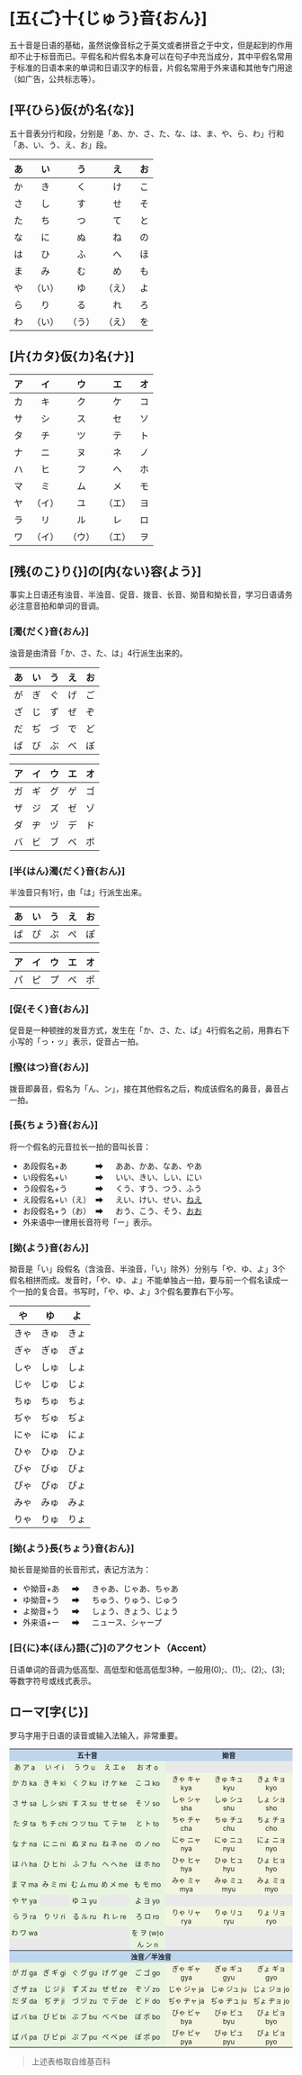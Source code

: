# [五{ご}十{じゅう}音{おん}]

五十音是日语的基础，虽然说像音标之于英文或者拼音之于中文，但是起到的作用却不止于标音而已。平假名和片假名本身可以在句子中充当成分，其中平假名常用于标准的日语本来的单词和日语汉字的标音，片假名常用于外来语和其他专门用途（如广告，公共标志等）。

## [平{ひら}仮{が}名{な}]

五十音表分行和段，分别是「あ、か、さ、た、な、は、ま、や、ら、わ」行和「あ、い、う、え、お」段。

|  あ   |   い   |   う   |   え   |  お   |
| :---: | :----: | :----: | :----: | :---: |
|  か   |   き   |   く   |   け   |  こ   |
|  さ   |   し   |   す   |   せ   |  そ   |
|  た   |   ち   |   つ   |   て   |  と   |
|  な   |   に   |   ぬ   |   ね   |  の   |
|  は   |   ひ   |   ふ   |   へ   |  ほ   |
|  ま   |   み   |   む   |   め   |  も   |
|  や   | （い） |   ゆ   | （え） |  よ   |
|  ら   |   り   |   る   |   れ   |  ろ   |
|  わ   | （い） | （う） | （え） |  を   |

## [片{カタ}仮{カ}名{ナ}]

|  ア   |   イ   |   ウ   |   エ   |  オ   |
| :---: | :----: | :----: | :----: | :---: |
|  カ   |   キ   |   ク   |   ケ   |  コ   |
|  サ   |   シ   |   ス   |   セ   |  ソ   |
|  タ   |   チ   |   ツ   |   テ   |  ト   |
|  ナ   |   ニ   |   ヌ   |   ネ   |  ノ   |
|  ハ   |   ヒ   |   フ   |   ヘ   |  ホ   |
|  マ   |   ミ   |   ム   |   メ   |  モ   |
|  ヤ   | （イ） |   ユ   | （エ） |  ヨ   |
|  ラ   |   リ   |   ル   |   レ   |  ロ   |
|  ワ   | （イ） | （ウ） | （エ） |  ヲ   |

## [残{のこ}り{}]の[内{ない}容{よう}]

事实上日语还有浊音、半浊音、促音、拨音、长音、拗音和拗长音，学习日语请务必注意音拍和单词的音调。

### [濁{だく}音{おん}]

浊音是由清音「か、さ、た、は」4行派生出来的。

|  あ   |  い   |  う   |  え   |  お   |
| :---: | :---: | :---: | :---: | :---: |
|  が   |  ぎ   |  ぐ   |  げ   |  ご   |
|  ざ   |  じ   |  ず   |  ぜ   |  ぞ   |
|  だ   |  ぢ   |  づ   |  で   |  ど   |
|  ば   |  び   |  ぶ   |  べ   |  ぼ   |

|  ア   |  イ   |  ウ   |  エ   |  オ   |
| :---: | :---: | :---: | :---: | :---: |
|  ガ   |  ギ   |  グ   |  ゲ   |  ゴ   |
|  ザ   |  ジ   |  ズ   |  ゼ   |  ゾ   |
|  ダ   |  ヂ   |  ヅ   |  デ   |  ド   |
|  バ   |  ビ   |  ブ   |  ベ   |  ボ   |

### [半{はん}濁{だく}音{おん}]

半浊音只有1行，由「は」行派生出来。

|  あ   |  い   |  う   |  え   |  お   |
| :---: | :---: | :---: | :---: | :---: |
|  ぱ   |  ぴ   |  ぷ   |  ぺ   |  ぽ   |

|  ア   |  イ   |  ウ   |  エ   |  オ   |
| :---: | :---: | :---: | :---: | :---: |
|  パ   |  ピ   |  プ   |  ペ   |  ポ   |

### [促{そく}音{おん}]

促音是一种顿挫的发音方式，发生在「か、さ、た、ぱ」4行假名之前，用靠右下小写的「っ・ッ」表示，促音占一拍。

### [撥{はつ}音{おん}]

拨音即鼻音，假名为「ん、ン」，接在其他假名之后，构成该假名的鼻音，鼻音占一拍。

### [長{ちょう}音{おん}]

将一个假名的元音拉长一拍的音叫长音：

- あ段假名+あ &emsp;&emsp;&emsp; ➡ &emsp; ああ、かあ、なあ、やあ
- い段假名+い &emsp;&emsp;&emsp; ➡ &emsp; いい、きい、しい、にい
- う段假名+う &emsp;&emsp;&emsp; ➡ &emsp; くう、すう、つう、ふう
- え段假名+い（え） &nbsp;➡ &emsp; えい、けい、せい、<u>ねえ</u>
- お段假名+う（お） &nbsp;➡ &emsp; おう、こう、そう、<u>おお</u>
- 外来语中一律用长音符号「ー」表示。

### [拗{よう}音{おん}]

拗音是「い」段假名（含浊音、半浊音，「い」除外）分别与「や、ゆ、よ」3个假名相拼而成。发音时，「や、ゆ、よ」不能单独占一拍，要与前一个假名读成一个一拍的复合音。书写时，「や、ゆ、よ」3个假名要靠右下小写。

|  や   |  ゆ   |  よ   |
| :---: | :---: | :---: |
| きゃ  | きゅ  | きょ  |
| ぎゃ  | ぎゅ  | ぎょ  |
| しゃ  | しゅ  | しょ  |
| じゃ  | じゅ  | じょ  |
| ちゅ  | ちゅ  | ちょ  |
| ぢゃ  | ぢゅ  | ぢょ  |
| にゃ  | にゅ  | にょ  |
| ひゃ  | ひゅ  | ひょ  |
| びゃ  | びゅ  | びょ  |
| ぴゃ  | ぴゅ  | ぴょ  |
| みゃ  | みゅ  | みょ  |
| りゃ  | りゅ  | りょ  |

### [拗{よう}長{ちょう}音{おん}]

拗长音是拗音的长音形式，表记方法为：

- や拗音+あ &emsp; ➡ &emsp; きゃあ、じゃあ、ちゃあ
- ゆ拗音+う &emsp; ➡ &emsp; ちゅう、りゅう、じゅう
- よ拗音+う &emsp; ➡ &emsp; しょう、きょう、じょう
- 外来语+ー &emsp; ➡ &emsp; ニュース、シャープ

### [日{に}本{ほん}語{ご}]のアクセント（Accent）

日语单词的音调为低高型、高低型和低高低型3种，一般用(0);、(1);、(2);、(3);等数字符号或线式表示。

## ローマ[字{じ}]

罗马字用于日语的读音或输入法输入，非常重要。

<style>
.tab-romaji th, .tab-romaji td {
    padding: 2px;
}
</style>

<table class="tab-romaji" border="0" cellspacing="2px" cellpadding="2px" width="100%" style="
    border-spacing: 2px;
    text-align: center;
    font-size: .75rem;
    color: rgba(0, 0, 0, 0.87)
">

<tbody><tr>
<th colspan="5" bgcolor="#BED5EB" width="55%">五十音
</th>
<th colspan="3" bgcolor="#BED5EB" width="45%">拗音
</th></tr>
<tr>
<td bgcolor="#E7F5DE"><span lang="ja">あ</span> <span lang="ja">ア</span> <span lang="ja-latn">a</span>
</td>
<td bgcolor="#E7F5DE"><span lang="ja">い</span> <span lang="ja">イ</span> <span lang="ja-latn">i</span>
</td>
<td bgcolor="#E7F5DE"><span lang="ja">う</span> <span lang="ja">ウ</span> <span lang="ja-latn">u</span>
</td>
<td bgcolor="#E7F5DE"><span lang="ja">え</span> <span lang="ja">エ</span> <span lang="ja-latn">e</span>
</td>
<td bgcolor="#E7F5DE"><span lang="ja">お</span> <span lang="ja">オ</span> <span lang="ja-latn">o</span>
</td>
<td bgcolor="#E9E9E9" colspan="3">
</td></tr>

<tr>
<td bgcolor="#E7F5DE"><span lang="ja">か</span> <span lang="ja">カ</span> <span lang="ja-latn">ka</span>
</td>
<td bgcolor="#E7F5DE"><span lang="ja">き</span> <span lang="ja">キ</span> <span lang="ja-latn">ki</span>
</td>
<td bgcolor="#E7F5DE"><span lang="ja">く</span> <span lang="ja">ク</span> <span lang="ja-latn">ku</span>
</td>
<td bgcolor="#E7F5DE"><span lang="ja">け</span> <span lang="ja">ケ</span> <span lang="ja-latn">ke</span>
</td>
<td bgcolor="#E7F5DE"><span lang="ja">こ</span> <span lang="ja">コ</span> <span lang="ja-latn">ko</span>
</td>
<td bgcolor="#F3F5DE"><span lang="ja">きゃ</span> <span lang="ja">キャ</span> <span lang="ja-latn">kya</span>
</td>
<td bgcolor="#F3F5DE"><span lang="ja">きゅ</span> <span lang="ja">キュ</span> <span lang="ja-latn">kyu</span>
</td>
<td bgcolor="#F3F5DE"><span lang="ja">きょ</span> <span lang="ja">キョ</span> <span lang="ja-latn">kyo</span>
</td></tr>
<tr>
<td bgcolor="#E7F5DE"><span lang="ja">さ</span> <span lang="ja">サ</span> <span lang="ja-latn">sa</span>
</td>
<td bgcolor="#E7F5DE"><span lang="ja">し</span> <span lang="ja">シ</span> <span lang="ja-latn">shi</span>
</td>
<td bgcolor="#E7F5DE"><span lang="ja">す</span> <span lang="ja">ス</span> <span lang="ja-latn">su</span>
</td>
<td bgcolor="#E7F5DE"><span lang="ja">せ</span> <span lang="ja">セ</span> <span lang="ja-latn">se</span>
</td>
<td bgcolor="#E7F5DE"><span lang="ja">そ</span> <span lang="ja">ソ</span> <span lang="ja-latn">so</span>
</td>
<td bgcolor="#F3F5DE"><span lang="ja">しゃ</span> <span lang="ja">シャ</span> <span lang="ja-latn">sha</span>
</td>
<td bgcolor="#F3F5DE"><span lang="ja">しゅ</span> <span lang="ja">シュ</span> <span lang="ja-latn">shu</span>
</td>
<td bgcolor="#F3F5DE"><span lang="ja">しょ</span> <span lang="ja">ショ</span> <span lang="ja-latn">sho</span>
</td></tr>
<tr>
<td bgcolor="#E7F5DE"><span lang="ja">た</span> <span lang="ja">タ</span> <span lang="ja-latn">ta</span>
</td>
<td bgcolor="#E7F5DE"><span lang="ja">ち</span> <span lang="ja">チ</span> <span lang="ja-latn">chi</span>
</td>
<td bgcolor="#E7F5DE"><span lang="ja">つ</span> <span lang="ja">ツ</span> <span lang="ja-latn">tsu</span>
</td>
<td bgcolor="#E7F5DE"><span lang="ja">て</span> <span lang="ja">テ</span> <span lang="ja-latn">te</span>
</td>
<td bgcolor="#E7F5DE"><span lang="ja">と</span> <span lang="ja">ト</span> <span lang="ja-latn">to</span>
</td>
<td bgcolor="#F3F5DE"><span lang="ja">ちゃ</span> <span lang="ja">チャ</span> <span lang="ja-latn">cha</span>
</td>
<td bgcolor="#F3F5DE"><span lang="ja">ちゅ</span> <span lang="ja">チュ</span> <span lang="ja-latn">chu</span>
</td>
<td bgcolor="#F3F5DE"><span lang="ja">ちょ</span> <span lang="ja">チョ</span> <span lang="ja-latn">cho</span>
</td></tr>
<tr>
<td bgcolor="#E7F5DE"><span lang="ja">な</span> <span lang="ja">ナ</span> <span lang="ja-latn">na</span>
</td>
<td bgcolor="#E7F5DE"><span lang="ja">に</span> <span lang="ja">ニ</span> <span lang="ja-latn">ni</span>
</td>
<td bgcolor="#E7F5DE"><span lang="ja">ぬ</span> <span lang="ja">ヌ</span> <span lang="ja-latn">nu</span>
</td>
<td bgcolor="#E7F5DE"><span lang="ja">ね</span> <span lang="ja">ネ</span> <span lang="ja-latn">ne</span>
</td>
<td bgcolor="#E7F5DE"><span lang="ja">の</span> <span lang="ja">ノ</span> <span lang="ja-latn">no</span>
</td>
<td bgcolor="#F3F5DE"><span lang="ja">にゃ</span> <span lang="ja">ニャ</span> <span lang="ja-latn">nya</span>
</td>
<td bgcolor="#F3F5DE"><span lang="ja">にゅ</span> <span lang="ja">ニュ</span> <span lang="ja-latn">nyu</span>
</td>
<td bgcolor="#F3F5DE"><span lang="ja">にょ</span> <span lang="ja">ニョ</span> <span lang="ja-latn">nyo</span>
</td></tr>
<tr>
<td bgcolor="#E7F5DE"><span lang="ja">は</span> <span lang="ja">ハ</span> <span lang="ja-latn">ha</span>
</td>
<td bgcolor="#E7F5DE"><span lang="ja">ひ</span> <span lang="ja">ヒ</span> <span lang="ja-latn">hi</span>
</td>
<td bgcolor="#E7F5DE"><span lang="ja">ふ</span> <span lang="ja">フ</span> <span lang="ja-latn">fu</span>
</td>
<td bgcolor="#E7F5DE"><span lang="ja">へ</span> <span lang="ja">ヘ</span> <span lang="ja-latn">he</span>
</td>
<td bgcolor="#E7F5DE"><span lang="ja">ほ</span> <span lang="ja">ホ</span> <span lang="ja-latn">ho</span>
</td>
<td bgcolor="#F3F5DE"><span lang="ja">ひゃ</span> <span lang="ja">ヒャ</span> <span lang="ja-latn">hya</span>
</td>
<td bgcolor="#F3F5DE"><span lang="ja">ひゅ</span> <span lang="ja">ヒュ</span> <span lang="ja-latn">hyu</span>
</td>
<td bgcolor="#F3F5DE"><span lang="ja">ひょ</span> <span lang="ja">ヒョ</span> <span lang="ja-latn">hyo</span>
</td></tr>
<tr>
<td bgcolor="#E7F5DE"><span lang="ja">ま</span> <span lang="ja">マ</span> <span lang="ja-latn">ma</span>
</td>
<td bgcolor="#E7F5DE"><span lang="ja">み</span> <span lang="ja">ミ</span> <span lang="ja-latn">mi</span>
</td>
<td bgcolor="#E7F5DE"><span lang="ja">む</span> <span lang="ja">ム</span> <span lang="ja-latn">mu</span>
</td>
<td bgcolor="#E7F5DE"><span lang="ja">め</span> <span lang="ja">メ</span> <span lang="ja-latn">me</span>
</td>
<td bgcolor="#E7F5DE"><span lang="ja">も</span> <span lang="ja">モ</span> <span lang="ja-latn">mo</span>
</td>
<td bgcolor="#F3F5DE"><span lang="ja">みゃ</span> <span lang="ja">ミャ</span> <span lang="ja-latn">mya</span>
</td>
<td bgcolor="#F3F5DE"><span lang="ja">みゅ</span> <span lang="ja">ミュ</span> <span lang="ja-latn">myu</span>
</td>
<td bgcolor="#F3F5DE"><span lang="ja">みょ</span> <span lang="ja">ミョ</span> <span lang="ja-latn">myo</span>
</td></tr>
<tr>
<td bgcolor="#E7F5DE"><span lang="ja">や</span> <span lang="ja">ヤ</span> <span lang="ja-latn">ya</span>
</td>
<td bgcolor="#E9E9E9">
</td>
<td bgcolor="#E7F5DE"><span lang="ja">ゆ</span> <span lang="ja">ユ</span> <span lang="ja-latn">yu</span>
</td>
<td bgcolor="#E9E9E9">
</td>
<td bgcolor="#E7F5DE"><span lang="ja">よ</span> <span lang="ja">ヨ</span> <span lang="ja-latn">yo</span>
</td>
<td bgcolor="#E9E9E9" colspan="3">
</td></tr>
<tr>
<td bgcolor="#E7F5DE"><span lang="ja">ら</span> <span lang="ja">ラ</span> <span lang="ja-latn">ra</span>
</td>
<td bgcolor="#E7F5DE"><span lang="ja">り</span> <span lang="ja">リ</span> <span lang="ja-latn">ri</span>
</td>
<td bgcolor="#E7F5DE"><span lang="ja">る</span> <span lang="ja">ル</span> <span lang="ja-latn">ru</span>
</td>
<td bgcolor="#E7F5DE"><span lang="ja">れ</span> <span lang="ja">レ</span> <span lang="ja-latn">re</span>
</td>
<td bgcolor="#E7F5DE"><span lang="ja">ろ</span> <span lang="ja">ロ</span> <span lang="ja-latn">ro</span>
</td>
<td bgcolor="#F3F5DE"><span lang="ja">りゃ</span> <span lang="ja">リャ</span> <span lang="ja-latn">rya</span>
</td>
<td bgcolor="#F3F5DE"><span lang="ja">りゅ</span> <span lang="ja">リュ</span> <span lang="ja-latn">ryu</span>
</td>
<td bgcolor="#F3F5DE"><span lang="ja">りょ</span> <span lang="ja">リョ</span> <span lang="ja-latn">ryo</span>
</td></tr>
<tr>
<td bgcolor="#E7F5DE"><span lang="ja">わ</span> <span lang="ja">ワ</span> <span lang="ja-latn">wa</span>
</td>
<td bgcolor="#E9E9E9">
</td>
<td bgcolor="#E9E9E9">
</td>
<td bgcolor="#E9E9E9">
</td>
<td bgcolor="#E7F5DE"><span lang="ja">を</span> <span lang="ja">ヲ</span> <span lang="ja-latn">(w)o</span>
</td>
<td bgcolor="#E9E9E9" colspan="3">
</td></tr>
<tr>
<td bgcolor="#E9E9E9" colspan="4">
</td>
<td bgcolor="#E7F5DE"><span lang="ja">ん</span> <span lang="ja">ン</span> <span lang="ja-latn">n</span>
</td>
<td bgcolor="#E9E9E9" colspan="3">
</td></tr>
<tr>
<th bgcolor="#BED5EB" colspan="8">浊音／半浊音
</th></tr>

<tr>
<td bgcolor="#E7F5DE"><span lang="ja">が</span> <span lang="ja">ガ</span> <span lang="ja-latn">ga</span>
</td>
<td bgcolor="#E7F5DE"><span lang="ja">ぎ</span> <span lang="ja">ギ</span> <span lang="ja-latn">gi</span>
</td>
<td bgcolor="#E7F5DE"><span lang="ja">ぐ</span> <span lang="ja">グ</span> <span lang="ja-latn">gu</span>
</td>
<td bgcolor="#E7F5DE"><span lang="ja">げ</span> <span lang="ja">ゲ</span> <span lang="ja-latn">ge</span>
</td>
<td bgcolor="#E7F5DE"><span lang="ja">ご</span> <span lang="ja">ゴ</span> <span lang="ja-latn">go</span>
</td>
<td bgcolor="#F3F5DE"><span lang="ja">ぎゃ</span> <span lang="ja">ギャ</span> <span lang="ja-latn">gya</span>
</td>
<td bgcolor="#F3F5DE"><span lang="ja">ぎゅ</span> <span lang="ja">ギュ</span> <span lang="ja-latn">gyu</span>
</td>
<td bgcolor="#F3F5DE"><span lang="ja">ぎょ</span> <span lang="ja">ギョ</span> <span lang="ja-latn">gyo</span>
</td></tr>
<tr>
<td bgcolor="#E7F5DE"><span lang="ja">ざ</span> <span lang="ja">ザ</span> <span lang="ja-latn">za</span>
</td>
<td bgcolor="#E7F5DE"><span lang="ja">じ</span> <span lang="ja">ジ</span> <span lang="ja-latn">ji</span>
</td>
<td bgcolor="#E7F5DE"><span lang="ja">ず</span> <span lang="ja">ズ</span> <span lang="ja-latn">zu</span>
</td>
<td bgcolor="#E7F5DE"><span lang="ja">ぜ</span> <span lang="ja">ゼ</span> <span lang="ja-latn">ze</span>
</td>
<td bgcolor="#E7F5DE"><span lang="ja">ぞ</span> <span lang="ja">ゾ</span> <span lang="ja-latn">zo</span>
</td>
<td bgcolor="#F3F5DE"><span lang="ja">じゃ</span> <span lang="ja">ジャ</span> <span lang="ja-latn">ja</span>
</td>
<td bgcolor="#F3F5DE"><span lang="ja">じゅ</span> <span lang="ja">ジュ</span> <span lang="ja-latn">ju</span>
</td>
<td bgcolor="#F3F5DE"><span lang="ja">じょ</span> <span lang="ja">ジョ</span> <span lang="ja-latn">jo</span>
</td></tr>
<tr>
<td bgcolor="#E7F5DE"><span lang="ja">だ</span> <span lang="ja">ダ</span> <span lang="ja-latn">da</span>
</td>
<td bgcolor="#E7F5DE"><span lang="ja">ぢ</span> <span lang="ja">ヂ</span> <span lang="ja-latn">ji</span>
</td>
<td bgcolor="#E7F5DE"><span lang="ja">づ</span> <span lang="ja">ヅ</span> <span lang="ja-latn">zu</span>
</td>
<td bgcolor="#E7F5DE"><span lang="ja">で</span> <span lang="ja">デ</span> <span lang="ja-latn">de</span>
</td>
<td bgcolor="#E7F5DE"><span lang="ja">ど</span> <span lang="ja">ド</span> <span lang="ja-latn">do</span>
</td>
<td bgcolor="#F3F5DE"><span lang="ja">ぢゃ</span> <span lang="ja">ヂャ</span> <span lang="ja-latn">ja</span>
</td>
<td bgcolor="#F3F5DE"><span lang="ja">ぢゅ</span> <span lang="ja">ヂュ</span> <span lang="ja-latn">ju</span>
</td>
<td bgcolor="#F3F5DE"><span lang="ja">ぢょ</span> <span lang="ja">ヂョ</span> <span lang="ja-latn">jo</span>
</td></tr>
<tr>
<td bgcolor="#E7F5DE"><span lang="ja">ば</span> <span lang="ja">バ</span> <span lang="ja-latn">ba</span>
</td>
<td bgcolor="#E7F5DE"><span lang="ja">び</span> <span lang="ja">ビ</span> <span lang="ja-latn">bi</span>
</td>
<td bgcolor="#E7F5DE"><span lang="ja">ぶ</span> <span lang="ja">ブ</span> <span lang="ja-latn">bu</span>
</td>
<td bgcolor="#E7F5DE"><span lang="ja">べ</span> <span lang="ja">ベ</span> <span lang="ja-latn">be</span>
</td>
<td bgcolor="#E7F5DE"><span lang="ja">ぼ</span> <span lang="ja">ボ</span> <span lang="ja-latn">bo</span>
</td>
<td bgcolor="#F3F5DE"><span lang="ja">びゃ</span> <span lang="ja">ビャ</span> <span lang="ja-latn">bya</span>
</td>
<td bgcolor="#F3F5DE"><span lang="ja">びゅ</span> <span lang="ja">ビュ</span> <span lang="ja-latn">byu</span>
</td>
<td bgcolor="#F3F5DE"><span lang="ja">びょ</span> <span lang="ja">ビョ</span> <span lang="ja-latn">byo</span>
</td></tr>
<tr>
<td bgcolor="#E7F5DE"><span lang="ja">ぱ</span> <span lang="ja">パ</span> <span lang="ja-latn">pa</span>
</td>
<td bgcolor="#E7F5DE"><span lang="ja">ぴ</span> <span lang="ja">ピ</span> <span lang="ja-latn">pi</span>
</td>
<td bgcolor="#E7F5DE"><span lang="ja">ぷ</span> <span lang="ja">プ</span> <span lang="ja-latn">pu</span>
</td>
<td bgcolor="#E7F5DE"><span lang="ja">ぺ</span> <span lang="ja">ペ</span> <span lang="ja-latn">pe</span>
</td>
<td bgcolor="#E7F5DE"><span lang="ja">ぽ</span> <span lang="ja">ポ</span> <span lang="ja-latn">po</span>
</td>
<td bgcolor="#F3F5DE"><span lang="ja">ぴゃ</span> <span lang="ja">ピャ</span> <span lang="ja-latn">pya</span>
</td>
<td bgcolor="#F3F5DE"><span lang="ja">ぴゅ</span> <span lang="ja">ピュ</span> <span lang="ja-latn">pyu</span>
</td>
<td bgcolor="#F3F5DE"><span lang="ja">ぴょ</span> <span lang="ja">ピョ</span> <span lang="ja-latn">pyo</span>
</td></tr></tbody></table>

> 上述表格取自维基百科
